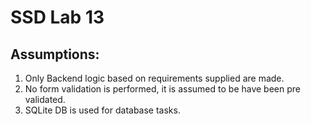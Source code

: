 # SSD Lab 13

## Assumptions:
1. Only Backend logic based on requirements supplied are made.
2. No form validation is performed, it is assumed to be have been pre validated.
3. SQLite DB is used for database tasks.
